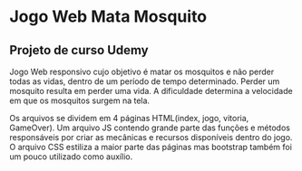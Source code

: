 # Jogo Web Mata Mosquito
## Projeto de curso Udemy
Jogo Web responsivo cujo objetivo é matar os mosquitos e não perder todas as vidas, dentro de um período de tempo determinado. 
Perder um mosquito resulta em perder uma vida. A dificuldade determina a velocidade em que os mosquitos surgem
na tela.

Os arquivos se dividem em 4 páginas HTML(index, jogo, vitoria, GameOver). Um arquivo JS contendo grande parte das funções e métodos responsáveis por criar as mecânicas e recursos disponíveis dentro do jogo. O arquivo CSS estiliza a maior parte das páginas mas bootstrap também foi um pouco utilizado como auxílio.